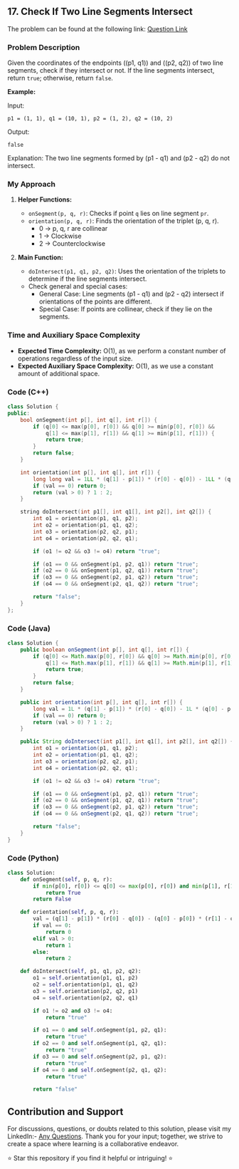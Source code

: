 ## 17. Check If Two Line Segments Intersect

The problem can be found at the following link: [Question Link](https://www.geeksforgeeks.org/problems/check-if-two-line-segments-intersect0017/1)

### Problem Description

Given the coordinates of the endpoints \((p1, q1)\) and \((p2, q2)\) of two line segments, check if they intersect or not. If the line segments intersect, return `true`; otherwise, return `false`.

**Example:**

Input:
```
p1 = (1, 1), q1 = (10, 1), p2 = (1, 2), q2 = (10, 2)
```
Output:
```
false
```
Explanation:
The two line segments formed by \(p1 - q1\) and \(p2 - q2\) do not intersect.

### My Approach

1. **Helper Functions:**
    - `onSegment(p, q, r)`: Checks if point `q` lies on line segment `pr`.
    - `orientation(p, q, r)`: Finds the orientation of the triplet (p, q, r).
      - 0 -> p, q, r are collinear
      - 1 -> Clockwise
      - 2 -> Counterclockwise

2. **Main Function:**
    - `doIntersect(p1, q1, p2, q2)`: Uses the orientation of the triplets to determine if the line segments intersect.
    - Check general and special cases:
        - General Case: Line segments \(p1 - q1\) and \(p2 - q2\) intersect if orientations of the points are different.
        - Special Case: If points are collinear, check if they lie on the segments.

### Time and Auxiliary Space Complexity

- **Expected Time Complexity:** O(1), as we perform a constant number of operations regardless of the input size.
- **Expected Auxiliary Space Complexity:** O(1), as we use a constant amount of additional space.

### Code (C++)

```cpp
class Solution {
public:
    bool onSegment(int p[], int q[], int r[]) {
        if (q[0] <= max(p[0], r[0]) && q[0] >= min(p[0], r[0]) &&
            q[1] <= max(p[1], r[1]) && q[1] >= min(p[1], r[1])) {
            return true;
        }
        return false;
    }

    int orientation(int p[], int q[], int r[]) {
        long long val = 1LL * (q[1] - p[1]) * (r[0] - q[0]) - 1LL * (q[0] - p[0]) * (r[1] - q[1]);
        if (val == 0) return 0;
        return (val > 0) ? 1 : 2;
    }

    string doIntersect(int p1[], int q1[], int p2[], int q2[]) {
        int o1 = orientation(p1, q1, p2);
        int o2 = orientation(p1, q1, q2);
        int o3 = orientation(p2, q2, p1);
        int o4 = orientation(p2, q2, q1);

        if (o1 != o2 && o3 != o4) return "true";

        if (o1 == 0 && onSegment(p1, p2, q1)) return "true";
        if (o2 == 0 && onSegment(p1, q2, q1)) return "true";
        if (o3 == 0 && onSegment(p2, p1, q2)) return "true";
        if (o4 == 0 && onSegment(p2, q1, q2)) return "true";

        return "false";
    }
};
```

### Code (Java)

```java
class Solution {
    public boolean onSegment(int p[], int q[], int r[]) {
        if (q[0] <= Math.max(p[0], r[0]) && q[0] >= Math.min(p[0], r[0]) &&
            q[1] <= Math.max(p[1], r[1]) && q[1] >= Math.min(p[1], r[1])) {
            return true;
        }
        return false;
    }

    public int orientation(int p[], int q[], int r[]) {
        long val = 1L * (q[1] - p[1]) * (r[0] - q[0]) - 1L * (q[0] - p[0]) * (r[1] - q[1]);
        if (val == 0) return 0;
        return (val > 0) ? 1 : 2;
    }

    public String doIntersect(int p1[], int q1[], int p2[], int q2[]) {
        int o1 = orientation(p1, q1, p2);
        int o2 = orientation(p1, q1, q2);
        int o3 = orientation(p2, q2, p1);
        int o4 = orientation(p2, q2, q1);

        if (o1 != o2 && o3 != o4) return "true";

        if (o1 == 0 && onSegment(p1, p2, q1)) return "true";
        if (o2 == 0 && onSegment(p1, q2, q1)) return "true";
        if (o3 == 0 && onSegment(p2, p1, q2)) return "true";
        if (o4 == 0 && onSegment(p2, q1, q2)) return "true";

        return "false";
    }
}
```

### Code (Python)

```python
class Solution:
    def onSegment(self, p, q, r):
        if min(p[0], r[0]) <= q[0] <= max(p[0], r[0]) and min(p[1], r[1]) <= q[1] <= max(p[1], r[1]):
            return True
        return False

    def orientation(self, p, q, r):
        val = (q[1] - p[1]) * (r[0] - q[0]) - (q[0] - p[0]) * (r[1] - q[1])
        if val == 0:
            return 0  
        elif val > 0:
            return 1 
        else:
            return 2  

    def doIntersect(self, p1, q1, p2, q2):
        o1 = self.orientation(p1, q1, p2)
        o2 = self.orientation(p1, q1, q2)
        o3 = self.orientation(p2, q2, p1)
        o4 = self.orientation(p2, q2, q1)

        if o1 != o2 and o3 != o4:
            return "true"

        if o1 == 0 and self.onSegment(p1, p2, q1):
            return "true"
        if o2 == 0 and self.onSegment(p1, q2, q1):
            return "true"
        if o3 == 0 and self.onSegment(p2, p1, q2):
            return "true"
        if o4 == 0 and self.onSegment(p2, q1, q2):
            return "true"

        return "false"
```

## Contribution and Support

For discussions, questions, or doubts related to this solution, please visit my LinkedIn:- [Any Questions](https://www.linkedin.com/in/het-patel-8b110525a/). Thank you for your input; together, we strive to create a space where learning is a collaborative endeavor.

⭐ Star this repository if you find it helpful or intriguing! ⭐
